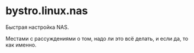 # bystro.linux.nas
Быстрая настройка NAS.

Местами с рассуждениями о том, надо ли это всё делать, и если да, то как именно.
